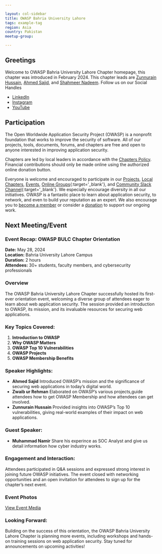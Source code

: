 ```yaml
---

layout: col-sidebar
title: OWASP Bahria University Lahore
tags: example-tag
region: Asia
country: Pakistan
meetup-group:

---
```


## Greetings
Welcome to OWASP Bahria University Lahore Chapter homepage, this chapter was introduced in February 2024. This chapter leads are [Zunnurain Hussain](https://www.linkedin.com/in/muhammad-zunnurain-hussain-50641b61/), [Ahmed Sajid](https://www.linkedin.com/in/a-sajid/), and [Shahmeer Nadeem](https://github.com/shahmeer01dev).
Follow us on our Social Handles
+ [LinkedIn](https://www.linkedin.com/company/owasp-bulc-chapter/)
+ [Instagram](https://www.instagram.com/owasp.bulc/)
+ [YouTube](https://www.youtube.com/channel/UC1Bx56g8XCTMdKgzsEInf-A)

## Participation
The Open Worldwide Application Security Project (OWASP) is a nonprofit foundation that works to improve the security of software. All of our projects, tools, documents, forums, and chapters are free and open to anyone interested in improving application security. 

Chapters are led by local leaders in accordance with the [Chapters Policy](/www-policy/operational/chapters). Financial contributions should only be made online using the authorized online donation button. 

Everyone is welcome and encouraged to participate in our [Projects](/projects/), [Local Chapters](/chapters/), [Events](/events/), [Online Groups](https://groups.google.com/a/owasp.com/){:target='_blank'}, and [Community Slack Channel](https://owasp.slack.com/){:target='_blank'}. We especially encourage diversity in all our initiatives. OWASP is a fantastic place to learn about application security, to network, and even to build your reputation as an expert. We also encourage you to [become a member](/membership/) or consider a [donation](/donate/) to support our ongoing work.

## Next Meeting/Event

### Event Recap: OWASP BULC Chapter Orientation

**Date:** May 28, 2024  
**Location:** Bahria University Lahore Campus  
**Duration:** 2 hours  
**Attendees:** 30+ students, faculty members, and cybersecurity professionals

### Overview
The OWASP Bahria University Lahore Chapter successfully hosted its first-ever orientation event, welcoming a diverse group of attendees eager to learn about web application security. The session provided an introduction to OWASP, its mission, and its invaluable resources for securing web applications. 

### Key Topics Covered:
1. **Introduction to OWASP**  
2. **Why OWASP Matters**  
3. **OWASP Top 10 Vulnerabilities**  
4. **OWASP Projects**
5. **OWASP Membership Benefits** 

### Speaker Highlights:
- **Ahmed Sajid** Introduced OWASP’s mission and the significance of securing web applications in today’s digital world.
- **Zwaib ur Rehman** Elaborated on OWASP’s various projects,guide attendees how to get OWASP Membership and how attendees can get involved.
- **Zunnurain Hussain** Provided insights into OWASP’s Top 10 vulnerabilities, giving real-world examples of their impact on web applications.
  
### Guest Speaker:
- **Muhammad Namir** Share his experince as SOC Analyst and give us detail information how cyber industry works.

### Engagement and Interaction:
Attendees participated in Q&A sessions and expressed strong interest in joining future OWASP initiatives. The event closed with networking opportunities and an open invitation for attendees to sign up for the chapter’s next event.

### Event Photos
[View Event Media](https://photos.app.goo.gl/8WaGqq2JvLPwTWUAA)

### Looking Forward:
Building on the success of this orientation, the OWASP Bahria University Lahore Chapter is planning more events, including workshops and hands-on training sessions on web application security. Stay tuned for announcements on upcoming activities!
